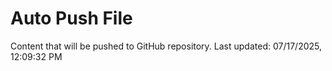 # Auto Push File

Content that will be pushed to GitHub repository.
Last updated: 07/17/2025, 12:09:32 PM